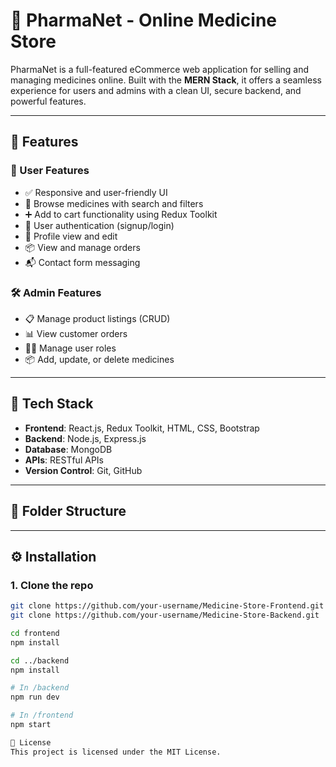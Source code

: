 # 💊 PharmaNet - Online Medicine Store

PharmaNet is a full-featured eCommerce web application for selling and managing medicines online. Built with the **MERN Stack**, it offers a seamless experience for users and admins with a clean UI, secure backend, and powerful features.

---

## 🚀 Features

### 🛒 User Features
- ✅ Responsive and user-friendly UI
- 🧾 Browse medicines with search and filters
- ➕ Add to cart functionality using Redux Toolkit
- 🔐 User authentication (signup/login)
- 👤 Profile view and edit
- 📦 View and manage orders
- 📬 Contact form messaging

### 🛠️ Admin Features
- 📋 Manage product listings (CRUD)
- 📊 View customer orders
- 🧑‍💼 Manage user roles
- 📦 Add, update, or delete medicines

---

## 🧰 Tech Stack

- **Frontend**: React.js, Redux Toolkit, HTML, CSS, Bootstrap
- **Backend**: Node.js, Express.js
- **Database**: MongoDB
- **APIs**: RESTful APIs
- **Version Control**: Git, GitHub

---

## 📁 Folder Structure


---

## ⚙️ Installation

### 1. Clone the repo

```bash
git clone https://github.com/your-username/Medicine-Store-Frontend.git
git clone https://github.com/your-username/Medicine-Store-Backend.git

cd frontend
npm install

cd ../backend
npm install

# In /backend
npm run dev

# In /frontend
npm start

📝 License
This project is licensed under the MIT License.
